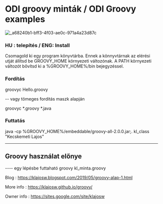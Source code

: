 #  ODI groovy minták / ODI Groovy examples

![_a68240b1-bff3-4f03-ae0c-971a4a23d87c](https://github.com/user-attachments/assets/1ba34281-e045-4787-96c0-a68df4945f64)


### HU : telepítés / ENG: Install
Csomagold ki egy program könyvtárba.
Ennek a könnyvtárnak az elérési utját állítsd be GROOVY_HOME környezeti változónak.
A PATH környezeti változót bővítsd ki a %GROOVY_HOME%/bin bejegyzéssel.

 

### Fordítás
groovyc Hello.groovy

-- vagy tömeges forditás maszk alapján

groovyc *.groovy *.java

 

### Futtatás
java -cp %GROOVY_HOME%/embeddable/groovy-all-2.0.0.jar;. kl_class "Kecskemeti Lajos"

 
---------------------------------------------------------------------------

## Groovy használat előnye
---- egy lépésbe futtaható
groovy kl_minta.groovy



Blog : https://klajosw.blogspot.com/2019/05/groovy-alap-1.html

More info  : https://klajosw.github.io/groovy/

Owner info : https://sites.google.com/site/klajosw

